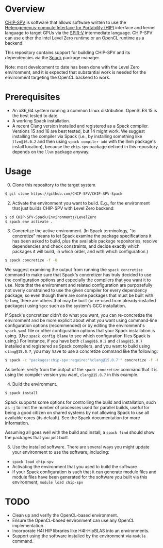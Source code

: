 <!---
Copyright 2022-2023 UT-Battelle
See LICENSE.txt in the root of the source distribution for license info.
-->
# Overview

[CHIP-SPV](https://github.com/CHIP-SPV/chip-spv) is software that
allows software written to use the [Heterogeneous-compute Interface for
Portability (HIP)](https://https://github.com/ROCm-Developer-Tools/HIP)
interface and kernel language to target GPUs via the 
[SPIR-V](https://registry.khronos.org/spir) intermediate language.
CHIP-SPV can use either the Intel Level Zero runtime or an OpenCL
runtime as a backend.

This repository contains support for building CHIP-SPV and its
dependencies via the [Spack](https://github.com/spack/spack) package
manager.

Note: most development to date has been done with the Level Zero 
environment, and it is expected that substantial work is needed for
the environment targeting the OpenCL backend to work.

# Prerequisites

* An x86_64 system running a common Linux distribution.  OpenSLES 15 is
  the best tested to date.
* A working Spack installation.
* A recent Clang version installed and registered as a Spack compiler.
  Versions 15 and 16 are best tested, but 14 might work.  We suggest
  installing the compiler via Spack (i.e., by installing something like
  `llvm@16.0.2` and then using `spack compiler add` with the llvm
  package's install location), because the `chip-spv` package defined
  in this repository depends on the `llvm` package anyway.

# Usage

0. Clone this repository to the target system.

```bash
$ git clone https://github.com/CHIP-SPV/CHIP-SPV-Spack
```

2. Activate the environment you want to build.  E.g., for the
environment that just builds CHIP-SPV with Level Zero backend:

```bash
$ cd CHIP-SPV-Spack/Environments/LevelZero
$ spack env activate .
```

3. Concretize the active environment.  (In Spack terminology, 
"to concretize" means to let Spack examine the package specifications
it has been asked to build, plus the available package repositories, 
resolve dependencies and check constraints, and decide exactly which
packages it will build, in which order, and with which configuration.)

```bash
$ spack concretize -f -U
```

We suggest examining the output from running the `spack concretize` 
command to make sure that Spack's concretizer has truly decided to
use the configuration options and especially the compilers that you
want it to use.  Note that the environment and related configuration 
are purposefully not overly constrained to use the given compiler
for every dependency package, so even though there are some packages
that must be built with `%clang`, there are others that may be
built (or re-used from already-installed packages) using `%gcc` such
as the system's GCC installation.

If Spack's concretizer  didn't do what you want, you can re-concretize
the environment and be more explicit about what you want using command-line
configuration options (recommended) or by editing the environment's
`spack.yaml` file or other configuration options that your Spack installation
is using.  (Use `spack config blame` to see which configuration files Spack is
using.)  For instance, if you have both `clang@16.0.2` and `clang@15.0.7`
installed and registered as Spack compilers, and you want to build
using `clang@15.0.7`, you may have to use a concretize command like the
following:

```bash
$ spack -c "packages:chip-spv:require:'%clang@15.0.7'" concretize -f -U
```

As before, verify from the output of the `spack concretize` command that it
is using the compiler version you want, `clang@15.0.7` in this example.


4. Build the environment.

```bash
$ spack install
```
Spack supports some options for controlling the build and installation,
such as `-j` to limit the number of processes used for parallel builds,
useful for being a good citizen on shared systems by not allowing Spack
to use all available cores (its default).  See the Spack documentation for
more information.

Assuming all goes well with the build and install, a `spack find`
should show the packages that you just built.

5. Use the installed software.  There are several ways you might
update your environment to use the software, including:

* `spack load chip-spv`
* Activating the environment that you used to build the software
* If your Spack configuration is such that it can generate module files
and module files have been generated for the software you built
via this environment, `module load chip-spv`

# TODO

* Clean up and verify the OpenCL-based environment.
* Ensure the OpenCL-based environment can use any OpenCL implementation.
* Incorporate H4I HIP libraries like H4I-HipBLAS into an environments.
* Support using the software installed by the environment via 
`module` command.


